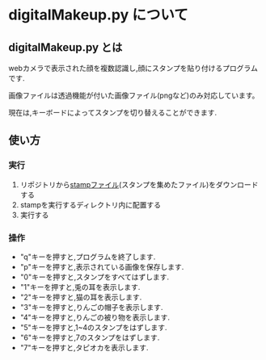 # digitalMakeup.py について
## digitalMakeup.py とは
webカメラで表示された顔を複数認識し,顔にスタンプを貼り付けるプログラムです.

画像ファイルは透過機能が付いた画像ファイル(pngなど)のみ対応しています。

現在は,キーボードによってスタンプを切り替えることができます.
## 使い方
### 実行
1. リポジトリから[stampファイル](/stamp)(スタンプを集めたファイル)をダウンロードする
2. stampを実行するディレクトリ内に配置する
3. 実行する
### 操作
- "q"キーを押すと,プログラムを終了します.
- "p"キーを押すと,表示されている画像を保存します.
- "0"キーを押すと,スタンプをすべてはずします.
- "1"キーを押すと,兎の耳を表示します.
- "2"キーを押すと,猫の耳を表示します.
- "3"キーを押すと,りんごの帽子を表示します.
- "4"キーを押すと,りんごの被り物を表示します.
- "5"キーを押すと,1~4のスタンプをはずします.
- "6"キーを押すと,7のスタンプをはずします.
- "7"キーを押すと,タピオカを表示します.